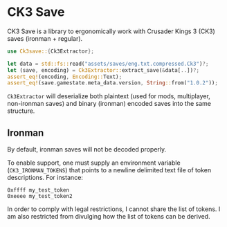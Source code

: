 # CK3 Save

CK3 Save is a library to ergonomically work with Crusader Kings 3 (CK3) saves (ironman + regular).

```rust
use Ck3save::{Ck3Extractor};

let data = std::fs::read("assets/saves/eng.txt.compressed.Ck3")?;
let (save, encoding) = Ck3Extractor::extract_save(&data[..])?;
assert_eq!(encoding, Encoding::Text);
assert_eq!(save.gamestate.meta_data.version, String::from("1.0.2"));
```

`Ck3Extractor` will deserialize both plaintext (used for mods, multiplayer,
non-ironman saves) and binary (ironman) encoded saves into the same structure.

## Ironman

By default, ironman saves will not be decoded properly.

To enable support, one must supply an environment variable
(`CK3_IRONMAN_TOKENS`) that points to a newline delimited
text file of token descriptions. For instance:

```ignore
0xffff my_test_token
0xeeee my_test_token2
```

In order to comply with legal restrictions, I cannot share the list of
tokens. I am also restricted from divulging how the list of tokens can be derived.

